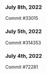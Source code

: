 ### July 8th, 2022

Commit #33015

### July 5th, 2022

Commit #314353


### July 4th, 2022

Commit #72281
